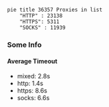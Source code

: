 
```mermaid
pie title 36357 Proxies in list
    "HTTP" : 23138
    "HTTPS": 5311
    "SOCKS" : 11939
```

### Some Info
#### Average Timeout

- mixed: 2.8s
- http: 1.4s
- https: 8.6s
- socks: 6.6s